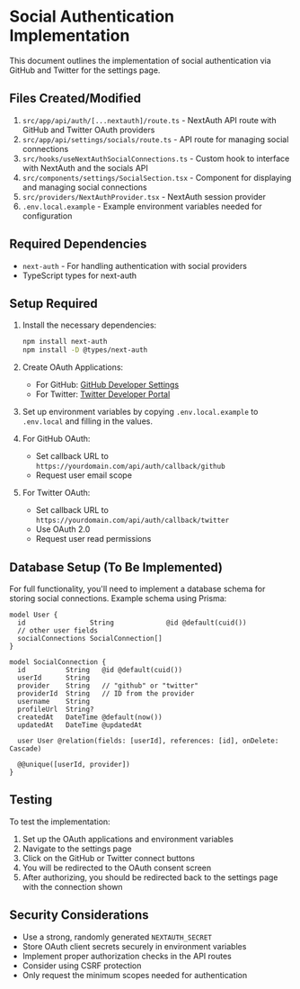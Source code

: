 # Social Authentication Implementation

This document outlines the implementation of social authentication via GitHub and Twitter for the settings page.

## Files Created/Modified

1. `src/app/api/auth/[...nextauth]/route.ts` - NextAuth API route with GitHub and Twitter OAuth providers
2. `src/app/api/settings/socials/route.ts` - API route for managing social connections
3. `src/hooks/useNextAuthSocialConnections.ts` - Custom hook to interface with NextAuth and the socials API
4. `src/components/settings/SocialSection.tsx` - Component for displaying and managing social connections
5. `src/providers/NextAuthProvider.tsx` - NextAuth session provider
6. `.env.local.example` - Example environment variables needed for configuration

## Required Dependencies

- `next-auth` - For handling authentication with social providers
- TypeScript types for next-auth

## Setup Required

1. Install the necessary dependencies:

   ```bash
   npm install next-auth
   npm install -D @types/next-auth
   ```

2. Create OAuth Applications:

   - For GitHub: [GitHub Developer Settings](https://github.com/settings/developers)
   - For Twitter: [Twitter Developer Portal](https://developer.twitter.com/en/portal/dashboard)

3. Set up environment variables by copying `.env.local.example` to `.env.local` and filling in the values.

4. For GitHub OAuth:
   - Set callback URL to `https://yourdomain.com/api/auth/callback/github`
   - Request user email scope
5. For Twitter OAuth:
   - Set callback URL to `https://yourdomain.com/api/auth/callback/twitter`
   - Use OAuth 2.0
   - Request user read permissions

## Database Setup (To Be Implemented)

For full functionality, you'll need to implement a database schema for storing social connections. Example schema using Prisma:

```prisma
model User {
  id                String             @id @default(cuid())
  // other user fields
  socialConnections SocialConnection[]
}

model SocialConnection {
  id          String   @id @default(cuid())
  userId      String
  provider    String   // "github" or "twitter"
  providerId  String   // ID from the provider
  username    String
  profileUrl  String?
  createdAt   DateTime @default(now())
  updatedAt   DateTime @updatedAt

  user User @relation(fields: [userId], references: [id], onDelete: Cascade)

  @@unique([userId, provider])
}
```

## Testing

To test the implementation:

1. Set up the OAuth applications and environment variables
2. Navigate to the settings page
3. Click on the GitHub or Twitter connect buttons
4. You will be redirected to the OAuth consent screen
5. After authorizing, you should be redirected back to the settings page with the connection shown

## Security Considerations

- Use a strong, randomly generated `NEXTAUTH_SECRET`
- Store OAuth client secrets securely in environment variables
- Implement proper authorization checks in the API routes
- Consider using CSRF protection
- Only request the minimum scopes needed for authentication

